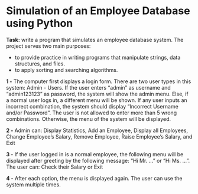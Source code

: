 <h1>Simulation of an Employee Database using Python</h1>

<strong>Task:</strong> write a program that simulates an employee database system. The project serves two main purposes: 
<ul>
  <li>to provide practice in writing programs that manipulate strings, data structures, and files.</li>
  <li>to apply sorting and searching algorithms.</li>
</ul>

<strong>1 -</strong> The computer first displays a login form. There are two user types in this system: Admin - Users. If the user enters “admin” as username and “admin123123” as password, the system will
show the admin menu. Else, if a normal user logs in, a different menu will be shown. If any user inputs an incorrect combination, the system should display “Incorrect Username and/or Password”. The user is not allowed to enter more than 5 wrong combinations. Otherwise, the menu of the system will be displayed.

<strong>2 -</strong> Admin can: Display Statistics, Add an Employee, Display all Employees, Change Employee’s Salary, Remove Employee, Raise Employee’s Salary, and Exit

<strong>3 -</strong> If the user logged in is a normal employee, the following menu will be displayed after greeting by the following message: “Hi Mr. ...” or “Hi Ms. ...”. The user can: Check their Salary or Exit

<strong>4 -</strong> After each option, the menu is displayed again. The user can use the system multiple times.
